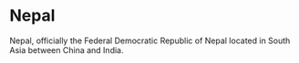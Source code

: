 # Nepal
Nepal, officially the Federal Democratic Republic of Nepal located in South Asia between China and India.
